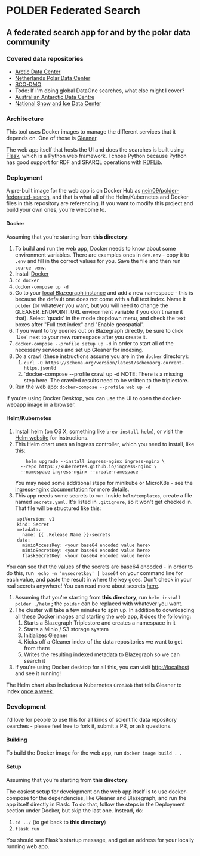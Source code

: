 # POLDER Federated Search

## A federated search app for and by the polar data community

### Covered data repositories
- [Arctic Data Center]( https://arcticdata.io/)
- [Netherlands Polar Data Center](https://npdc.nl)
- [BCO-DMO](https://www.bco-dmo.org/)
- Todo: If I'm doing global DataOne searches, what else might I cover?
- [Australian Antarctic Data Centre](https://data.aad.gov.au/)
- [National Snow and Ice Data Center](https://nsidc.org])

### Architecture
This tool uses Docker images to manage the different services that it depends on. One of those is [Gleaner](https://gleaner.io).

The web app itself that hosts the UI and does the searches is built using [Flask](https://flask.palletsprojects.com), which is a Python web framework. I chose Python because Python has good support for RDF and SPARQL operations with [RDFLib](https://rdflib.dev/).

### Deployment
A pre-built image for the web app is on Docker Hub as [nein09/polder-federated-search](https://hub.docker.com/repository/docker/nein09/polder-federated-search), and that is what all of the Helm/Kubernetes and Docker files in this repository are referencing. If you want to modify this project and build your own ones, you're welcome to.

#### Docker
Assuming that you're starting from **this directory**:
1. To build and run the web app, Docker needs to know about some environment variables. There are examples ones in `dev.env` - copy it to `.env` and fill in the correct values for you. Save the file and then run `source .env`.
1. Install [Docker](https://docker.com)
1. `cd docker`
1. `docker-compose up -d`
1. Go to your [local Blazegraph instance](http://localhost:9999/blazegraph/#namespaces) and add a new namespace - this is because the default one does not come with a full text index. Name it `polder` (or whatever you want, but you will need to change the GLEANER_ENDPOINT_URL environment variable if you don't name it that). Select 'quads' in the mode dropdown menu, and check the text boxes after "Full text index" and "Enable geospatial".
1. If you want to try queries out on Blazegraph directly, be sure to click 'Use' next to your new namespace after you create it.
1. `docker-compose --profile setup up -d` in order to start all of the necessary services and set up Gleaner for indexing.
1. Do a crawl (these instructions assume you are in the `docker` directory):
    1. `curl -O https://schema.org/version/latest/schemaorg-current-https.jsonld`
    1. `docker-compose --profile crawl up -d
    NOTE: There is a missing step here. The crawled results need to be written to the triplestore.
1. Run the web app: `docker-compose --profile web up -d`

If you're using Docker Desktop, you can use the UI to open the docker-webapp image in a browser.


#### Helm/Kubernetes

1. Install helm (on OS X, something like `brew install helm`), or visit the [Helm website](http://helm.sh) for instructions.
1. This Helm chart uses an ingress controller, which you need to install, like this:
    ```
        helm upgrade --install ingress-nginx ingress-nginx \
      --repo https://kubernetes.github.io/ingress-nginx \
      --namespace ingress-nginx --create-namespace
    ```
    You may need some additional steps for minikube or MicroK8s - see the [ingress-nginx documentation](https://kubernetes.github.io/ingress-nginx/deploy/#environment-specific-instructions) for more details.
1. This app needs some secrets to run. Inside `helm/templates`, create a file named `secrets.yaml`. It's listed in `.gitignore`, so it won't get checked in.
That file will be structured like this:

```
    apiVersion: v1
    kind: Secret
    metadata:
      name: {{ .Release.Name }}-secrets
    data:
      minioAccessKey: <your base64 encoded value here>
      minioSecretKey: <your base64 encoded value here>
      flaskSecretKey: <your base64 encoded value here>
```
You can see that the values of the secrets are base64 encoded - in order to do this, run ` echo -n 'mysecretkey' | base64` on your command line for each value, and paste the result in where the key goes. Don't check in your real secrets anywhere!
  You can read more about secrets [here](https://kubernetes.io/docs/concepts/configuration/secret/).
1. Assuming that you're starting from **this directory**, run `helm install polder ./helm` ; the `polder` can be replaced with whatever you want.
1. The cluster will take a few minutes to spin up. In addition to downloading all these Docker images and starting the web app, it does the following:
    1. Starts a Blazegraph Triplestore and creates a namespace in it
    1. Starts a Minio / S3 storage system
    1. Initializes Gleaner
    1. Kicks off a Gleaner index of the data repositories we want to get from there
    1. Writes the resulting indexed metadata to Blazegraph so we can search it
1. If you're using Docker desktop for all this, you can visit [http://localhost](http://localhost) and see it running!

The Helm chart also includes a Kubernetes `CronJob` that tells Gleaner to index [once a week](https://cron.help/#0_0_*_*_3).

### Development
I'd love for people to use this for all kinds of scientific data repository searches - please feel free to fork it, submit a PR, or ask questions.

#### Building
To build the Docker image for the web app, run `docker image build . `.

#### Setup
Assuming that you're starting from **this directory**:

The easiest setup for development on the web app itself is to use docker-compose for the dependencies, like Gleaner and Blazegraph, and run the app itself directly in Flask. To do that, follow the steps in the Deployment section under Docker, but skip the last one. Instead, do:
1. `cd ../` (to get back to **this directory**)
1. `flask run`

You should see Flask's startup message, and get an address for your locally running web app.

